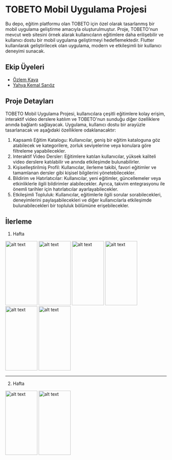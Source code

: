 # TOBETO Mobil Uygulama Projesi

Bu depo, eğitim platformu olan TOBETO için özel olarak tasarlanmış bir mobil uygulama geliştirme amacıyla oluşturulmuştur. Proje, TOBETO'nun mevcut web sitesini örnek alarak kullanıcıların eğitimlere daha erilişebilir ve kullanıcı dostu bir mobil uygulama geliştirmeyi hedeflemektedir. Flutter kullanılarak geliştirilecek olan uygulama, modern ve etkileşimli bir kullanıcı deneyimi sunacak.

## Ekip Üyeleri

- [Özlem Kaya](https://github.com/ozlemkayyaa)
- [Yahya Kemal Sarıöz](https://github.com/YahyaKemalSarioz)

## Proje Detayları

TOBETO Mobil Uygulama Projesi, kullanıcılara çeşitli eğitimlere kolay erişim, interaktif video derslere katılım ve TOBETO'nun sunduğu diğer özelliklere anında bağlantı sağlayacak. Uygulama, kullanıcı dostu bir arayüzle tasarlanacak ve aşağıdaki özelliklere odaklanacaktır:

1. Kapsamlı Eğitim Katalogu: Kullanıcılar, geniş bir eğitim kataloguna göz atabilecek ve kategorilere, zorluk seviyelerine veya konulara göre filtreleme yapabilecekler.
2. Interaktif Video Dersler: Eğitimlere katılan kullanıcılar, yüksek kaliteli video derslere katılabilir ve anında etkileşimde bulunabilirler.
3. Kişiselleştirilmiş Profil: Kullanıcılar, ilerleme takibi, favori eğitimler ve tamamlanan dersler gibi kişisel bilgilerini yönetebilecekler.
4. Bildirim ve Hatırlatıcılar: Kullanıcılar, yeni eğitimler, güncellemeler veya etkinliklerle ilgili bildirimler alabilecekler. Ayrıca, takvim entegrasyonu ile önemli tarihler için hatırlatıcılar ayarlayabilecekler.
5. Etkileşimli Topluluk: Kullanıcılar, eğitimlerle ilgili sorular sorabilecekleri, deneyimlerini paylaşabilecekleri ve diğer kullanıcılarla etkileşimde bulunabilecekleri bir topluluk bölümüne erişebilecekler.

## İlerleme

1. Hafta
<img src="https://github.com/ozlemkayyaa/TobetoApp/assets/126676960/06595419-fb6a-462c-ad1a-e2e9019f3cdc" alt="alt text" width="100" height="200">
<img src="https://github.com/ozlemkayyaa/TobetoApp/assets/126676960/3343c26f-7b45-4733-b36e-d1b63eb24046" alt="alt text" width="100" height="200">
<img src="https://github.com/ozlemkayyaa/TobetoApp/assets/126676960/d45ca562-3c97-442a-9ba4-f72dc0764232" alt="alt text" width="100" height="200">
<img src="https://github.com/ozlemkayyaa/TobetoApp/assets/126676960/b55b5b3f-ff28-4f8b-8651-948d60ce2d82" alt="alt text" width="100" height="200">
<img src="https://github.com/ozlemkayyaa/TobetoApp/assets/126676960/667a6878-3895-47a0-ad2e-c6dc32d31eb6" alt="alt text" width="100" height="200">
<img src="https://github.com/ozlemkayyaa/TobetoApp/assets/126676960/9b0bd27e-7be1-4071-b7f0-b3316b7ffa80" alt="alt text" width="100" height="200">
<hr>

2. Hafta
<img src="https://github.com/ozlemkayyaa/TobetoApp/assets/126676960/203b58bc-391d-4668-889e-05acb79a3a68" alt="alt text" width="100" height="200">
<img src="https://github.com/ozlemkayyaa/TobetoApp/assets/126676960/1c8ceb3f-949f-476a-aa31-1870de0d6383" alt="alt text" width="100" height="200">








